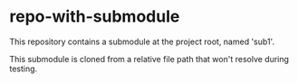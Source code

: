 # repo-with-submodule

This repository contains a submodule at the project root, named 'sub1'.

This submodule is cloned from a relative file path that won't resolve
during testing.
